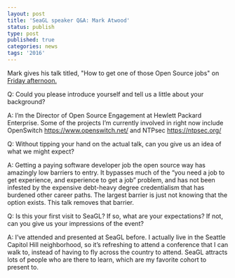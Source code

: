 ```yaml
---
layout: post
title: 'SeaGL speaker Q&A: Mark Atwood'
status: publish
type: post
published: true
categories: news
tags: '2016'
---
```


Mark gives his talk titled, "How to get one of those Open Source jobs" on [Friday afternoon.](https://osem.seagl.org/conference/seagl2016/program/proposal/227)

Q: Could you please introduce yourself and tell us a little about your background?
 
A: I’m the Director of Open Source Engagement at Hewlett Packard Enterprise.  Some of the projects I’m currently involved in right now include OpenSwitch https://www.openswitch.net/ and NTPsec https://ntpsec.org/

Q: Without tipping your hand on the actual talk, can you give us an idea of what we might expect?

A: Getting a paying software developer job the open source way has amazingly low barriers to entry. It bypasses much of the “you need a job to get experience, and experience to get a job” problem, and has not been infested by the expensive debt-heavy degree credentialism that has burdened other career paths. The largest barrier is just not knowing that the option exists. This talk removes that barrier.

Q: Is this your first visit to SeaGL? If so, what are your expectations? If not, can you give us your impressions of the event?

A: I’ve attended and presented at SeaGL before.  I actually live in the Seattle Capitol Hill neighborhood, so it’s refreshing to attend a conference that I can walk to, instead of having to fly across the country to attend.  SeaGL attracts lots of people who are there to learn, which are my favorite cohort to present to.


